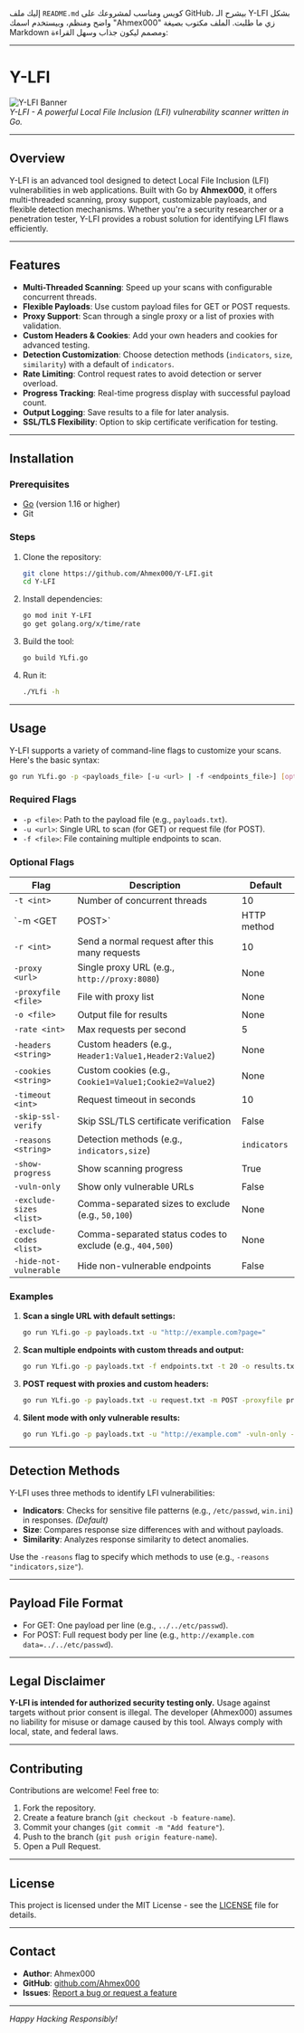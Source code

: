إليك ملف `README.md` كويس ومناسب لمشروعك على GitHub، بيشرح الـ Y-LFI بشكل واضح ومنظم، وبيستخدم اسمك "Ahmex000" زي ما طلبت. الملف مكتوب بصيغة Markdown ومصمم ليكون جذاب وسهل القراءة:

---

# Y-LFI

![Y-LFI Banner](https://via.placeholder.com/600x200.png?text=Y-LFI+-+Local+File+Inclusion+Scanner)  
*Y-LFI - A powerful Local File Inclusion (LFI) vulnerability scanner written in Go.*

---

## Overview

Y-LFI is an advanced tool designed to detect Local File Inclusion (LFI) vulnerabilities in web applications. Built with Go by **Ahmex000**, it offers multi-threaded scanning, proxy support, customizable payloads, and flexible detection mechanisms. Whether you're a security researcher or a penetration tester, Y-LFI provides a robust solution for identifying LFI flaws efficiently.

---

## Features

- **Multi-Threaded Scanning**: Speed up your scans with configurable concurrent threads.
- **Flexible Payloads**: Use custom payload files for GET or POST requests.
- **Proxy Support**: Scan through a single proxy or a list of proxies with validation.
- **Custom Headers & Cookies**: Add your own headers and cookies for advanced testing.
- **Detection Customization**: Choose detection methods (`indicators`, `size`, `similarity`) with a default of `indicators`.
- **Rate Limiting**: Control request rates to avoid detection or server overload.
- **Progress Tracking**: Real-time progress display with successful payload count.
- **Output Logging**: Save results to a file for later analysis.
- **SSL/TLS Flexibility**: Option to skip certificate verification for testing.

---

## Installation

### Prerequisites
- [Go](https://golang.org/dl/) (version 1.16 or higher)
- Git

### Steps
1. Clone the repository:
   ```bash
   git clone https://github.com/Ahmex000/Y-LFI.git
   cd Y-LFI
   ```
2. Install dependencies:
   ```bash
   go mod init Y-LFI
   go get golang.org/x/time/rate
   ```
3. Build the tool:
   ```bash
   go build YLfi.go
   ```
4. Run it:
   ```bash
   ./YLfi -h
   ```

---

## Usage

Y-LFI supports a variety of command-line flags to customize your scans. Here's the basic syntax:

```bash
go run YLfi.go -p <payloads_file> [-u <url> | -f <endpoints_file>] [options]
```

### Required Flags
- `-p <file>`: Path to the payload file (e.g., `payloads.txt`).
- `-u <url>`: Single URL to scan (for GET) or request file (for POST).
- `-f <file>`: File containing multiple endpoints to scan.

### Optional Flags
| Flag                   | Description                                      | Default            |
|-----------------------|--------------------------------------------------|--------------------|
| `-t <int>`            | Number of concurrent threads                    | 10                |
| `-m <GET|POST>`       | HTTP method                                     | GET               |
| `-r <int>`            | Send a normal request after this many requests  | 10                |
| `-proxy <url>`        | Single proxy URL (e.g., `http://proxy:8080`)    | None              |
| `-proxyfile <file>`   | File with proxy list                            | None              |
| `-o <file>`           | Output file for results                         | None              |
| `-rate <int>`         | Max requests per second                         | 5                 |
| `-headers <string>`   | Custom headers (e.g., `Header1:Value1,Header2:Value2`) | None       |
| `-cookies <string>`   | Custom cookies (e.g., `Cookie1=Value1;Cookie2=Value2`) | None       |
| `-timeout <int>`      | Request timeout in seconds                      | 10                |
| `-skip-ssl-verify`    | Skip SSL/TLS certificate verification           | False             |
| `-reasons <string>`   | Detection methods (e.g., `indicators,size`)     | `indicators`      |
| `-show-progress`      | Show scanning progress                          | True              |
| `-vuln-only`          | Show only vulnerable URLs                       | False             |
| `-exclude-sizes <list>` | Comma-separated sizes to exclude (e.g., `50,100`) | None           |
| `-exclude-codes <list>` | Comma-separated status codes to exclude (e.g., `404,500`) | None   |
| `-hide-not-vulnerable`| Hide non-vulnerable endpoints                   | False             |

### Examples
1. **Scan a single URL with default settings:**
   ```bash
   go run YLfi.go -p payloads.txt -u "http://example.com?page="
   ```
2. **Scan multiple endpoints with custom threads and output:**
   ```bash
   go run YLfi.go -p payloads.txt -f endpoints.txt -t 20 -o results.txt
   ```
3. **POST request with proxies and custom headers:**
   ```bash
   go run YLfi.go -p payloads.txt -u request.txt -m POST -proxyfile proxies.txt -headers "X-Test:Value" -reasons "indicators,size"
   ```
4. **Silent mode with only vulnerable results:**
   ```bash
   go run YLfi.go -p payloads.txt -u "http://example.com" -vuln-only -hide-not-vulnerable
   ```

---

## Detection Methods
Y-LFI uses three methods to identify LFI vulnerabilities:
- **Indicators**: Checks for sensitive file patterns (e.g., `/etc/passwd`, `win.ini`) in responses. *(Default)*
- **Size**: Compares response size differences with and without payloads.
- **Similarity**: Analyzes response similarity to detect anomalies.

Use the `-reasons` flag to specify which methods to use (e.g., `-reasons "indicators,size"`).

---

## Payload File Format
- For GET: One payload per line (e.g., `../../etc/passwd`).
- For POST: Full request body per line (e.g., `http://example.com data=../../etc/passwd`).

---

## Legal Disclaimer
**Y-LFI is intended for authorized security testing only.** Usage against targets without prior consent is illegal. The developer (Ahmex000) assumes no liability for misuse or damage caused by this tool. Always comply with local, state, and federal laws.

---

## Contributing
Contributions are welcome! Feel free to:
1. Fork the repository.
2. Create a feature branch (`git checkout -b feature-name`).
3. Commit your changes (`git commit -m "Add feature"`).
4. Push to the branch (`git push origin feature-name`).
5. Open a Pull Request.

---

## License
This project is licensed under the MIT License - see the [LICENSE](LICENSE) file for details.

---

## Contact
- **Author**: Ahmex000
- **GitHub**: [github.com/Ahmex000](https://github.com/Ahmex000)
- **Issues**: [Report a bug or request a feature](https://github.com/Ahmex000/Y-LFI/issues)

---

*Happy Hacking Responsibly!*
